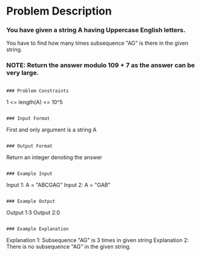 # Problem Description

### You have given a string A having Uppercase English letters.

You have to find how many times subsequence "AG" is there in the given string.

### NOTE: Return the answer modulo 109 + 7 as the answer can be very large.

```

### Problem Constraints

```

1 <= length(A) <= 10^5

```

### Input Format

```

First and only argument is a string A

```

### Output Format

```

Return an integer denoting the answer

```

### Example Input

```

Input 1: A = "ABCGAG"
Input 2: A = "GAB"

```

### Example Output

```

Output 1:3
Output 2:0

```

### Example Explanation

```

Explanation 1: Subsequence "AG" is 3 times in given string
Explanation 2: There is no subsequence "AG" in the given string.

```

```

